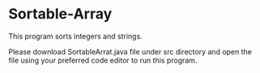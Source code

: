 # Sortable-Array

This program sorts integers and strings.

Please download SortableArrat.java file under src directory and open the file using your preferred code editor to run this program.